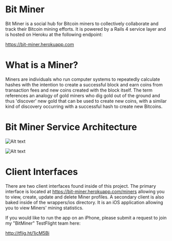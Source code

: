 Bit Miner
=========

Bit Miner is a social hub for Bitcoin miners to collectively collaborate and track their Bitcoin mining efforts. It is
powered by a Rails 4 service layer and is hosted on Heroku at the following endpoint:

  https://bit-miner.herokuapp.com


What is a Miner?
====================

Miners are individuals who run computer systems to repeatedly calculate hashes with the intention to create a
successful block and earn coins from transaction fees and new coins created with the block itself. The term references
an analogy of gold miners who dig gold out of the ground and thus 'discover' new gold that can be used to create new
coins, with a similar kind of discovery occurring with a successful hash to create new Bitcoins.


Bit Miner Service Architecture
==============================

![Alt text](https://bit-miner.herokuapp.com/images/soa.jpg)

![Alt text](https://bit-miner.herokuapp.com/images/uml.jpg)

Client Interfaces
=================

There are two client interfaces found inside of this project. The primary interface is located at
https://bit-miner.herokuapp.com/miners allowing you to view, create, update and delete Miner profiles. A secondary
client is also baked inside of the wrappers/ios directory. It is an iOS application allowing you to view Miners' mining
statistics.

If you would like to run the app on an iPhone, please submit a request to join my "BitMiner" TestFlight team here:

http://tflig.ht/1jcM5Bi